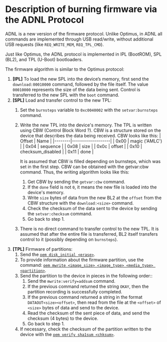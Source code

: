 <!--- SPDX-License-Identifier: GPL-2.0 OR MIT -->

# Description of burning firmware via the ADNL Protocol

ADNL is a new version of the firmware protocol. Unlike Optimus, in ADNL all commands are implemented through USB read/write, without additional USB requests (like `REQ_WRITE_MEM`, `REQ_TPL_CMD`).

Just like Optimus, the ADNL protocol is implemented in IPL (BootROM), SPL (BL2), and TPL (U-Boot) bootloaders.

The firmware algorithm is similar to the Optimus protocol:

1. **[IPL]** To load the new SPL into the device’s memory, first send the `download:00010000` command, followed by the file itself. The value `00010000` represents the size of the data being sent. Control is transferred to the new SPL with the `boot` command.
1. **[SPL]** Load and transfer control to the new TPL:
   1. Set the `burnsteps` variable to `0xc0040002` with the `setvar:burnsteps` command.
   1. Write the new TPL into the device's memory. The TPL is written using CBW (Control Block Word ?). CBW is a structure stored on the device that describes the data being received. CBW looks like this:
      | Offset | Name              |
      |--------|-------------------|
      | 0x00   | magic ('AMLC')    |
      | 0x04   | sequence          |
      | 0x08   | size              |
      | 0x0c   | offset            |
      | 0x10   | checksum_disabled |
      | 0x11   | done              |

      It is assumed that CBW is filled depending on burnsteps, which was set in the first step. CBW can be obtained with the getvar:cbw command. Thus, the writing algorithm looks like this:
      1. Get CBW by sending the `getvar:cbw` command.
      1. If the `done` field is not `0`, it means the new file is loaded into the device's memory.
      1. Write `size` bytes of data from the new BL2 at the `offset` from the CBW structure with the `download:<size>` command.
      1. Check the checksum of the data sent to the device by sending the `setvar:checksum` command.
      1. Go back to step 1.
   1. There is no direct command to transfer control to the new TPL. It is assumed that after the entire file is transferred, BL2 itself transfers control to it (possibly depending on `burnsteps`).
1. **[TPL]** Firmware of partitions:
   1. Send the [`oem disk_initial <erase>`](OPTIMUS.md#2-writing-partitions-to-disk).
   1. To provide information about the firmware partition, use the command: [`oem mwrite <image_size> <image_type> <media_type> <partition>`](OPTIMUS.md#2-writing-partitions-to-disk).
   1. Send the partition to the device in pieces in the following order::
      1. Send the `mwrite:verify=addsum` command.
      1. If the previous command returned the string `OKAY`, then the partition recording is successfully completed.
      1. If the previous command returned a string in the format `DATAOUT<size><offset>`, then read from the file at the `<offset>` of `<size>` bytes of data and send to the device.
      1. Read the checksum of the sent piece of data, and send the checksum (4 bytes) to the device.
      1. Go back to step 1.
   1. If necessary, check the checksum of the partition written to the device with the [`oem verify sha1sum <chksum>`](OPTIMUS.md#2-writing-partitions-to-disk).
